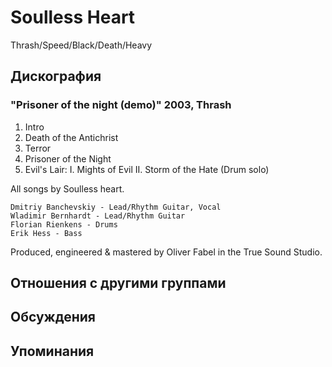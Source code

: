 # Soulless Heart

Thrash/Speed/Black/Death/Heavy

## Дискография

### "Prisoner of the night (demo)" 2003, Thrash

1. Intro
2. Death of the Antichrist
3. Terror
4. Prisoner of the Night
5. Evil's Lair:
    I. Mights of Evil
    II. Storm of the Hate (Drum solo)
 
All songs by Soulless heart.
 
    Dmitriy Banchevskiy - Lead/Rhythm Guitar, Vocal
    Wladimir Bernhardt - Lead/Rhythm Guitar
    Florian Rienkens - Drums
    Erik Hess - Bass 
 
Produced, engineered & mastered by Oliver Fabel in the True Sound Studio.



## Отношения с другими группами


## Обсуждения


## Упоминания

